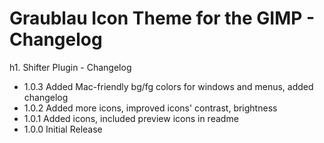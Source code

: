 Graublau Icon Theme for the GIMP - Changelog
============================================

h1. Shifter Plugin - Changelog

* 1.0.3 Added Mac-friendly bg/fg colors for windows and menus, added changelog
* 1.0.2 Added more icons, improved icons' contrast, brightness
* 1.0.1 Added icons, included preview icons in readme
* 1.0.0 Initial Release